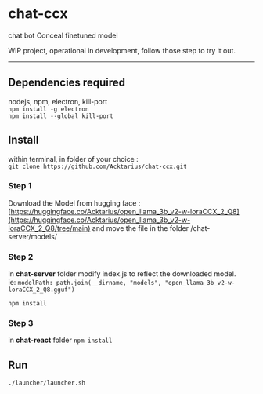 # chat-ccx
chat bot Conceal finetuned model

WIP project, operational in development, follow those step to try it out.

---

## Dependencies required
nodejs, npm, electron, kill-port  
`npm install -g electron`  
`npm install --global kill-port`  

## Install
within terminal, in folder of your choice :  
`git clone https://github.com/Acktarius/chat-ccx.git` 

### Step 1
Download the Model from hugging face :
[https://huggingface.co/Acktarius/open_llama_3b_v2-w-loraCCX_2_Q8](https://huggingface.co/Acktarius/open_llama_3b_v2-w-loraCCX_2_Q8/tree/main)
and move the file in the folder /chat-server/models/

### Step 2
in **chat-server** folder modify index.js to reflect the downloaded model.  
ie: `modelPath: path.join(__dirname, "models", "open_llama_3b_v2-w-loraCCX_2_Q8.gguf")`

`npm install`  

### Step 3
in **chat-react** folder
`npm install`  


## Run
`./launcher/launcher.sh` 